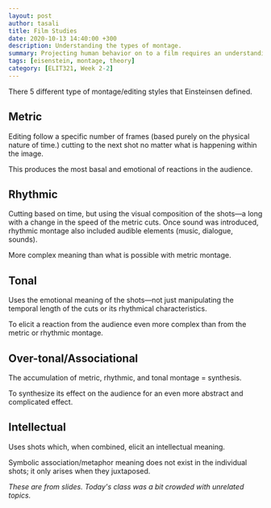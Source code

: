 ```yaml
---
layout: post
author: tasali
title: Film Studies
date: 2020-10-13 14:40:00 +300
description: Understanding the types of montage.
summary: Projecting human behavior on to a film requires an understanding how we see things and create the whole by comparing the whole. 
tags: [eisenstein, montage, theory]
category: [ELIT321, Week 2-2]
---
```


There 5 different type of montage/editing styles that Einsteinsen defined. 

## Metric

Editing follow a specific number of frames (based purely on the physical nature of time.) cutting to the next shot no matter what is happening within the image.

This produces the most basal and emotional of reactions in the audience. 

## Rhythmic

Cutting based on time, but using the visual composition of the shots—a long with a change in the speed of the metric cuts. Once sound was introduced, rhythmic montage also included audible elements (music, dialogue, sounds).

More complex meaning than what is possible with metric montage.

## Tonal

Uses the emotional meaning of the shots—not just manipulating the temporal length of the cuts or its rhythmical characteristics.

To elicit a reaction from the audience even more complex than from the metric or rhythmic montage.

## Over-tonal/Associational

The accumulation of metric, rhythmic, and tonal montage = synthesis.

To synthesize its effect on the audience for an even more abstract and complicated effect.

## Intellectual

Uses shots which, when combined, elicit an intellectual meaning.

Symbolic association/metaphor meaning does not exist in the individual shots; it only arises when they juxtaposed.

_These are from slides. Today's class was a bit crowded with unrelated topics._